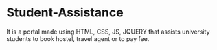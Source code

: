 # Student-Assistance
It is a portal made using HTML, CSS, JS, JQUERY that assists university students to book hostel, travel agent or to pay fee.
